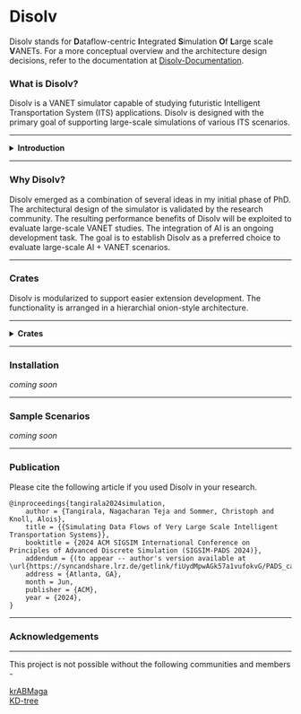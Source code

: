 # Disolv

Disolv stands for **D**ataflow-centric **I**ntegrated **S**imulation **O**f **L**arge scale **V**ANETs.
For a more conceptual overview and the architecture design decisions, refer to the documentation at [Disolv-Documentation](https://nagacharan-tangirala.github.io/disolv-docs/).

### What is Disolv?

Disolv is a VANET simulator capable of studying futuristic Intelligent Transportation System (ITS) applications. 
Disolv is designed with the primary goal of supporting large-scale simulations of various ITS scenarios.

---
<details>
    <summary>
        <b>Introduction</b>
    </summary>

#### What is a VANET?

**V**ehicular **A**d-hoc **NET**work (VANET) is a system of vehicles equipped with communication devices.
Using the communication equipment, vehicles exchange information among themselves and with the traffic infrastructure.
This enables an entire ecosystem of traffic safety and comfort applications called Intelligent Transporation System (ITS) applications.


---

#### What is a VANET simulator?

Initial validation of ITS applications is carried out through VANET simulations.
Due to the scale, cost and the safety concerns involved in live testing, VANET simulations are extensively used as a playground before validating the application in field trials.
[Veins](https://veins.car2x.org/) and [Eclipse MOSAIC](https://eclipse.dev/mosaic/) are some of the popular open-source VANET simulators.

</details>

---

### Why Disolv?

Disolv emerged as a combination of several ideas in my initial phase of PhD.
The architectural design of the simulator is validated by the research community.
The resulting performance benefits of Disolv will be exploited to evaluate large-scale VANET studies.
The integration of AI is an ongoing development task.
The goal is to establish Disolv as a preferred choice to evaluate large-scale AI + VANET scenarios.

--- 

### Crates

Disolv is modularized to support easier extension development.
The functionality is arranged in a hierarchial onion-style architecture.

---

<details>
    <summary>
        <b>Crates</b>
    </summary>

#### Core

Core contains the agent scheduler and the terminal UI implementation.
Using newtype pattern of rust, several primitives are defined for the rest of the simulator to use.
All the essential traits are also declared here.

#### Models

A definite implementation for some of the basic traits are provided in this crate.
Further, the device behavior models are designed here to be independent of the device type.
Model parameterization is supported.
If a new requirement arises, users can define their own models in this crate.
By following the traits for the models, it is easy to make the model be compatible with the simulator.


#### Input

Parquet files are used to read the simulation input from the disk. 
Expansion of support to read other file formats is in the pipeline.


#### Output

All the output data is written in the form of parquet files, which can be further processed by user's preferred tools.
Expansion of support to write other file formats is in the pipeline.

</details>

---

### Installation

_coming soon_

--- 

### Sample Scenarios

_coming soon_

--- 

### Publication

Please cite the following article if you used Disolv in your research.

```
@inproceedings{tangirala2024simulation,
    author = {Tangirala, Nagacharan Teja and Sommer, Christoph and Knoll, Alois},
    title = {{Simulating Data Flows of Very Large Scale Intelligent Transportation Systems}},
    booktitle = {2024 ACM SIGSIM International Conference on Principles of Advanced Discrete Simulation (SIGSIM-PADS 2024)},
    addendum = {(to appear -- author's version available at \url{https://syncandshare.lrz.de/getlink/fiUydMpwAGk57a1vufokvG/PADS_camera_ready.pdf})},
    address = {Atlanta, GA},
    month = Jun,
    publisher = {ACM},
    year = {2024},
}
```

--- 

### Acknowledgements
---

This project is not possible without the following communities and members -

[krABMaga](https://krabmaga.github.io/) \
[KD-tree](https://github.com/sdd/kiddo)


